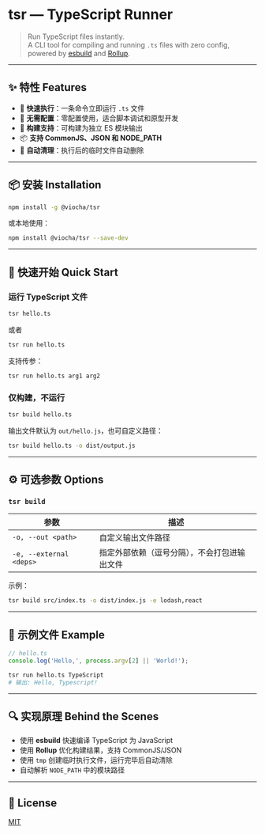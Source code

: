 # tsr — TypeScript Runner

> Run TypeScript files instantly.  
> A CLI tool for compiling and running `.ts` files with zero config, powered by [esbuild](https://esbuild.github.io/) and [Rollup](https://rollupjs.org/).

---

## ✨ 特性 Features

- 🚀 **快速执行**：一条命令立即运行 `.ts` 文件
- 🔧 **无需配置**：零配置使用，适合脚本调试和原型开发
- 🧱 **构建支持**：可构建为独立 ES 模块输出
- 📦 **支持 CommonJS、JSON 和 NODE_PATH**
- 🧹 **自动清理**：执行后的临时文件自动删除

---

## 📦 安装 Installation

```bash
npm install -g @viocha/tsr
````

或本地使用：

```bash
npm install @viocha/tsr --save-dev
```

---

## 🚀 快速开始 Quick Start

### 运行 TypeScript 文件

```bash
tsr hello.ts
```
或者

```bash
tsr run hello.ts
```

支持传参：

```bash
tsr run hello.ts arg1 arg2
```

### 仅构建，不运行

```bash
tsr build hello.ts
```

输出文件默认为 `out/hello.js`，也可自定义路径：

```bash
tsr build hello.ts -o dist/output.js
```

---

## ⚙️ 可选参数 Options

### `tsr build`

| 参数                      | 描述                     |
|-------------------------|------------------------|
| `-o, --out <path>`      | 自定义输出文件路径              |
| `-e, --external <deps>` | 指定外部依赖（逗号分隔），不会打包进输出文件 |

示例：

```bash
tsr build src/index.ts -o dist/index.js -e lodash,react
```

---

## 📁 示例文件 Example

```ts
// hello.ts
console.log('Hello,', process.argv[2] || 'World!');
```

```bash
tsr run hello.ts TypeScript
# 输出: Hello, Typescript!
```

---

## 🔍 实现原理 Behind the Scenes

* 使用 **esbuild** 快速编译 TypeScript 为 JavaScript
* 使用 **Rollup** 优化构建结果，支持 CommonJS/JSON
* 使用 `tmp` 创建临时执行文件，运行完毕后自动清除
* 自动解析 `NODE_PATH` 中的模块路径

---

## 📄 License

[MIT](./LICENSE)
